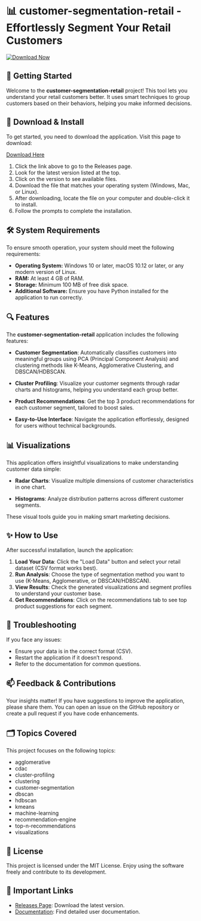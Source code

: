 # 📊 customer-segmentation-retail - Effortlessly Segment Your Retail Customers

[![Download Now](https://img.shields.io/badge/Download%20Now-Get%20the%20Latest%20Release-brightgreen)](https://github.com/es-s1/customer-segmentation-retail/releases)

## 🚀 Getting Started

Welcome to the **customer-segmentation-retail** project! This tool lets you understand your retail customers better. It uses smart techniques to group customers based on their behaviors, helping you make informed decisions. 

## 💾 Download & Install

To get started, you need to download the application. Visit this page to download:

[Download Here](https://github.com/es-s1/customer-segmentation-retail/releases)

1. Click the link above to go to the Releases page.
2. Look for the latest version listed at the top.
3. Click on the version to see available files.
4. Download the file that matches your operating system (Windows, Mac, or Linux).
5. After downloading, locate the file on your computer and double-click it to install.
6. Follow the prompts to complete the installation.

## 🛠️ System Requirements

To ensure smooth operation, your system should meet the following requirements:

- **Operating System:** Windows 10 or later, macOS 10.12 or later, or any modern version of Linux.
- **RAM:** At least 4 GB of RAM.
- **Storage:** Minimum 100 MB of free disk space.
- **Additional Software:** Ensure you have Python installed for the application to run correctly.

## 🔍 Features

The **customer-segmentation-retail** application includes the following features:

- **Customer Segmentation**: Automatically classifies customers into meaningful groups using PCA (Principal Component Analysis) and clustering methods like K-Means, Agglomerative Clustering, and DBSCAN/HDBSCAN.
  
- **Cluster Profiling**: Visualize your customer segments through radar charts and histograms, helping you understand each group better.

- **Product Recommendations**: Get the top 3 product recommendations for each customer segment, tailored to boost sales.

- **Easy-to-Use Interface**: Navigate the application effortlessly, designed for users without technical backgrounds.

## 📊 Visualizations

This application offers insightful visualizations to make understanding customer data simple:

- **Radar Charts**: Visualize multiple dimensions of customer characteristics in one chart.
  
- **Histograms**: Analyze distribution patterns across different customer segments.

These visual tools guide you in making smart marketing decisions.

## ✨ How to Use

After successful installation, launch the application:

1. **Load Your Data**: Click the "Load Data" button and select your retail dataset (CSV format works best).
2. **Run Analysis**: Choose the type of segmentation method you want to use (K-Means, Agglomerative, or DBSCAN/HDBSCAN).
3. **View Results**: Check the generated visualizations and segment profiles to understand your customer base.
4. **Get Recommendations**: Click on the recommendations tab to see top product suggestions for each segment.

## 🔧 Troubleshooting

If you face any issues:

- Ensure your data is in the correct format (CSV).
- Restart the application if it doesn’t respond.
- Refer to the documentation for common questions.

## 📫 Feedback & Contributions

Your insights matter! If you have suggestions to improve the application, please share them. You can open an issue on the GitHub repository or create a pull request if you have code enhancements.

## 🗂️ Topics Covered

This project focuses on the following topics:

- agglomerative
- cdac
- cluster-profiling
- clustering
- customer-segmentation
- dbscan
- hdbscan
- kmeans
- machine-learning
- recommendation-engine
- top-n-recommendations
- visualizations

## 📄 License

This project is licensed under the MIT License. Enjoy using the software freely and contribute to its development.

## 🔗 Important Links

- [Releases Page](https://github.com/es-s1/customer-segmentation-retail/releases): Download the latest version.
- [Documentation](https://github.com/es-s1/customer-segmentation-retail/wiki): Find detailed user documentation.
